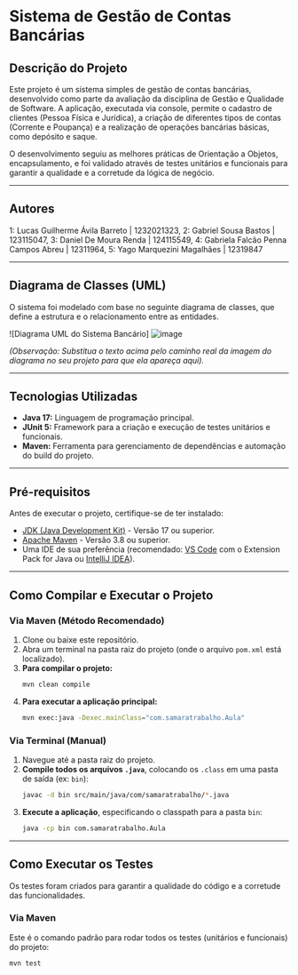 
# Sistema de Gestão de Contas Bancárias

## Descrição do Projeto

Este projeto é um sistema simples de gestão de contas bancárias, desenvolvido como parte da avaliação da disciplina de Gestão e Qualidade de Software. A aplicação, executada via console, permite o cadastro de clientes (Pessoa Física e Jurídica), a criação de diferentes tipos de contas (Corrente e Poupança) e a realização de operações bancárias básicas, como depósito e saque.

O desenvolvimento seguiu as melhores práticas de Orientação a Objetos, encapsulamento, e foi validado através de testes unitários e funcionais para garantir a qualidade e a corretude da lógica de negócio.

---

## Autores

1: Lucas Guilherme Ávila Barreto 	         |	  1232021323,
2: Gabriel Sousa Bastos		         |	  123115047,
3: Daniel De Moura Renda 		         |	  124115549,
4: Gabriela Falcão Penna Campos  Abreu  |   12311964,
5: Yago Marquezini Magalhães 	         |    12319847


---

## Diagrama de Classes (UML)

O sistema foi modelado com base no seguinte diagrama de classes, que define a estrutura e o relacionamento entre as entidades.

![Diagrama UML do Sistema Bancário] ![image](https://github.com/user-attachments/assets/deb1bf02-2870-4c5d-b4f0-4ea6d8d4396b)


*(Observação: Substitua o texto acima pelo caminho real da imagem do diagrama no seu projeto para que ela apareça aqui).*

---

## Tecnologias Utilizadas

* **Java 17:** Linguagem de programação principal.
* **JUnit 5:** Framework para a criação e execução de testes unitários e funcionais.
* **Maven:** Ferramenta para gerenciamento de dependências e automação do build do projeto.

---

## Pré-requisitos

Antes de executar o projeto, certifique-se de ter instalado:

* [JDK (Java Development Kit)](https://www.oracle.com/java/technologies/downloads/) - Versão 17 ou superior.
* [Apache Maven](https://maven.apache.org/download.cgi) - Versão 3.8 ou superior.
* Uma IDE de sua preferência (recomendado: [VS Code](https://code.visualstudio.com/) com o Extension Pack for Java ou [IntelliJ IDEA](https://www.jetbrains.com/idea/)).

---

## Como Compilar e Executar o Projeto

### Via Maven (Método Recomendado)

1.  Clone ou baixe este repositório.
2.  Abra um terminal na pasta raiz do projeto (onde o arquivo `pom.xml` está localizado).
3.  **Para compilar o projeto:**
    ```bash
    mvn clean compile
    ```
4.  **Para executar a aplicação principal:**
    ```bash
    mvn exec:java -Dexec.mainClass="com.samaratrabalho.Aula"
    ```

### Via Terminal (Manual)

1.  Navegue até a pasta raiz do projeto.
2.  **Compile todos os arquivos `.java`**, colocando os `.class` em uma pasta de saída (ex: `bin`):
    ```bash
    javac -d bin src/main/java/com/samaratrabalho/*.java
    ```
3.  **Execute a aplicação**, especificando o classpath para a pasta `bin`:
    ```bash
    java -cp bin com.samaratrabalho.Aula
    ```

---

## Como Executar os Testes

Os testes foram criados para garantir a qualidade do código e a corretude das funcionalidades.

### Via Maven

Este é o comando padrão para rodar todos os testes (unitários e funcionais) do projeto:

```bash
mvn test

